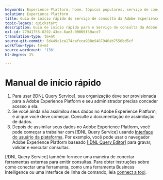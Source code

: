 ```yaml
---
keywords: Experience Platform, home, tópicos populares, serviço de consulta, serviço de consulta, query
solution: Experience Platform
title: Guia de início rápido do serviço de consulta da Adobe Experience Platform
topic-legacy: quickstart
description: Guia de início rápido para o Serviço de consulta da Adobe Experience Platform.
exl-id: 77941755-8292-43ee-8ae3-09065f39ace7
translation-type: tm+mt
source-git-commit: 5d449c1ca174cafcca988e9487940eb7550bd5cf
workflow-type: tm+mt
source-wordcount: '138'
ht-degree: 1%

---
```


# Manual de início rápido

1. Para usar [!DNL Query Service], sua organização deve ser provisionada para a Adobe Experience Platform e seu administrador precisa conceder acesso a ela.
2. Se você ainda não assimilou seus dados no Adobe Experience Platform, é aí que você deve começar. Consulte a documentação de assimilação de dados.
3. Depois de assimilar seus dados no Adobe Experience Platform, você pode começar a trabalhar com [!DNL Query Service] usando [Interface do usuário da plataforma](ui/overview.md). Por exemplo, você pode usar o navegador Adobe Experience Platform baseado [[!DNL Query Editor]](ui/user-guide.md) para gravar, validar e executar consultas.


[!DNL Query Service] também fornece uma maneira de conectar ferramentas externas para emitir consultas. Para obter instruções sobre como conectar uma ferramenta, como uma ferramenta Business Intelligence ou uma interface de linha de comando, leia [connect a tool](clients/overview.md).
